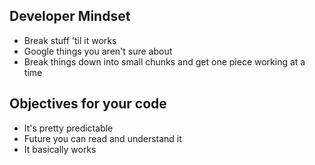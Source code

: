 ## Developer Mindset
- Break stuff 'til it works
- Google things you aren't sure about
- Break things down into small chunks and get one piece working at a time

## Objectives for your code
- It's pretty predictable
- Future you can read and understand it
- It basically works 

